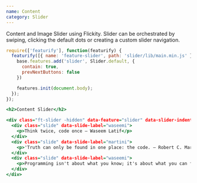 ```yaml
---
name: Content
category: Slider
---
```


Content and Image Slider using Flickity.
Slider can be orchestrated by swiping, clicking the default dots or creating a custom slider navigation.

```types.js
require(['featurify'], function(featurify) {
  featurify([{ name: 'feature-slider', path: 'slider/lib/main.min.js' }, { name: 'feature-object-fit', path: 'object-fit/lib/main.min.js' }, 'base', 'base.features'], function(Slider, ObjectFit, base, features) {
    base.features.add('slider', Slider.default, {
      contain: true,
      prevNextButtons: false
    })

    features.init(document.body);
  });
});
```

```types.html
<h2>Content Slider</h2>

<div class="ft-slider -hidden" data-feature="slider" data-slider-indentifier="quotes-slider">
  <div class="slide" data-slide-label="waseemi">
    <p>Think twice, code once ― Waseem Latif</p>
  </div>
  <div class="slide" data-slide-label="martini">
    <p>'Truth can only be found in one place: the code. ― Robert C. Martin</p>
  </div>
  <div class="slide" data-slide-label="waseemi">
    <p>Programming isn't about what you know; it's about what you can figure out. ― Chris Pine</p>
  </div>
</div>
```
